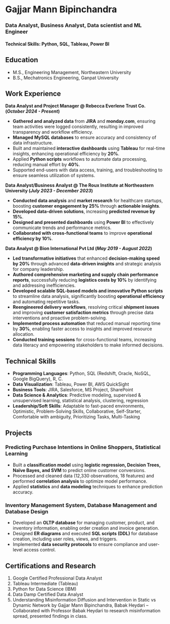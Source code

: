 # Gajjar Mann Bipinchandra

### Data Analyst, Business Analyst, Data scientist and ML Engineer

#### Technical Skills: Python, SQL, Tableau, Power BI

## Education

- M.S., Engineering Management, Northeastern University	
- B.S., Mechatronics Engineering, Ganpat University

## Work Experience

**Data Analyst and Project Manager @ Rebecca Everlene Trust Co. (_October 2024 - Present_)**
- **Gathered and analyzed data** from **JIRA** and **monday.com**, ensuring team activities were logged consistently, resulting in improved transparency and workflow efficiency.
- **Managed MySQL databases** to ensure accuracy and consistency of data infrastructure.
- Built and maintained **interactive dashboards** using **Tableau** for real-time insights, enhancing operational efficiency by **20%**.
- Applied **Python scripts** workflows to automate data processing, reducing manual effort by **40%**.
- Supported end-users with data access, training, and troubleshooting to ensure seamless utilization of systems.

**Data Analyst/Business Analyst @ The Roux Institute at Northeastern University (_July 2023 - December 2023_)**
- **Conducted data analysis** and **market research** for healthcare startups, boosting **customer engagement by 25%** through **actionable insights**.
- **Developed data-driven solutions**, increasing **predicted revenue by 15%**.
- **Designed and presented dashboards** using **Power BI** to effectively communicate trends and performance metrics.
- **Collaborated with cross-functional teams** to improve **operational efficiency by 10%**.

**Data Analyst @ Bion International Pvt Ltd (_May 2019 - August 2022_)**
- **Led transformative initiatives** that enhanced **decision-making speed by 20%** through advanced **data-driven insights** and strategic analysis for company leadership.
- **Authored comprehensive marketing and supply chain performance reports**, successfully reducing **logistics costs by 10%** by identifying and addressing inefficiencies.
- **Developed scalable SQL-based models and innovative Python scripts** to streamline data analysis, significantly boosting **operational efficiency** and automating repetitive tasks.
- **Reengineered delivery workflows**, resolving critical **shipment issues** and improving **customer satisfaction metrics** through precise data interventions and proactive problem-solving.
- **Implemented process automation** that reduced manual reporting time by **30%**, enabling faster access to insights and improved resource allocation.
- **Conducted training sessions** for cross-functional teams, increasing data literacy and empowering stakeholders to make informed decisions.
  
## Technical Skills

- **Programming Languages**: Python, SQL (Redshift, Oracle, NoSQL, Google BigQuery), R, C.
- **Data Visualization**: Tableau, Power BI, AWS QuickSight
- **Business Tools**: JIRA, Salesforce, MS Project, SharePoint
- **Data Science & Analytics**: Predictive modeling, supervised & unsupervised learning, statistical analysis, clustering, regression
- **Leadership/Soft Skills**: Adaptable to fast-paced environments, Optimistic, Problem-Solving Skills, Collaborative, Self-Starter, Comfortable with ambiguity, Prioritizing Tasks, Multi-Tasking


## Projects
### Predicting Purchase Intentions in Online Shoppers, Statistical Learning

- Built a **classification model** using **logistic regression, Decision Trees, Naïve Bayes, and SVM** to predict online customer conversions.
- Processed and cleaned data (12,330 observations, 18 features) and performed **correlation analysis** to optimize model performance.
- Applied **statistics** and **data modeling** techniques to enhance prediction accuracy.

### Inventory Management System, Database Management and Database Design

- Developed an **OLTP database** for managing customer, product, and inventory information, enabling order creation and invoice generation.
- Designed **ER diagrams** and executed **SQL scripts (DDL)** for database creation, including user roles, views, and triggers.
- Implemented **data security protocols** to ensure compliance and user-level access control.

## Certifications and Research

1. Google Certified Professional Data Analyst
2. Tableau Intermediate (Tableau)
3. Python for Data Science (IBM)
4. Data Damp Certified Data Analyst
5. Understanding Misinformation Diffusion and Intervention in Static vs Dynamic Network by Gajjar Mann Bipinchandra, Babak Heydari – Collaborated with Professor Babak Heydari to research misinformation spread, presented findings in class.
